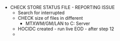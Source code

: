 - CHECK STORE STATUS FILE - REPORTING ISSUE
	- Search for interrupted
	- CHECK size of files in different
		- MTXWM/GM/LAN to C: Server
	- HOCIDC created - run live EOD - after step 12
	-